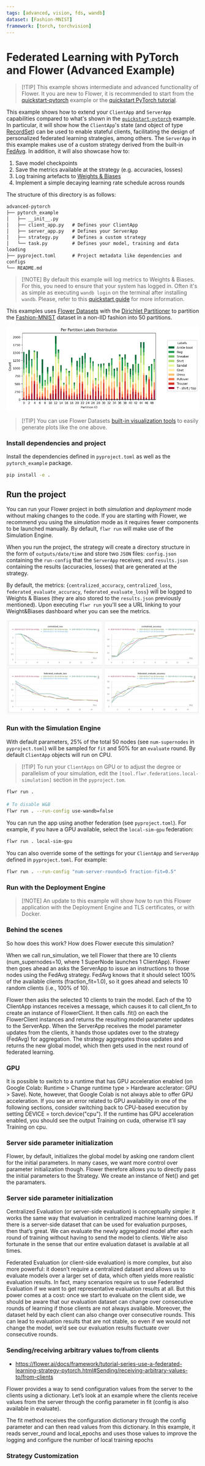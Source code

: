 ```yaml
---
tags: [advanced, vision, fds, wandb]
dataset: [Fashion-MNIST]
framework: [torch, torchvision]
---
```


# Federated Learning with PyTorch and Flower (Advanced Example)

> \[!TIP\]
> This example shows intermediate and advanced functionality of Flower. It you are new to Flower, it is recommended to start from the [quickstart-pytorch](https://github.com/adap/flower/tree/main/examples/quickstart-pytorch) example or the [quickstart PyTorch tutorial](https://flower.ai/docs/framework/tutorial-quickstart-pytorch.html).

This example shows how to extend your `ClientApp` and `ServerApp` capabilities compared to what's shown in the [`quickstart-pytorch`](https://github.com/adap/flower/tree/main/examples/quickstart-pytorch) example. In particular, it will show how the `ClientApp`'s state (and object of type [RecordSet](https://flower.ai/docs/framework/ref-api/flwr.common.RecordSet.html)) can be used to enable stateful clients, facilitating the design of personalized federated learning strategies, among others. The `ServerApp` in this example makes use of a custom strategy derived from the built-in [FedAvg](https://flower.ai/docs/framework/ref-api/flwr.server.strategy.FedAvg.html). In addition, it will also showcase how to:

1. Save model checkpoints
2. Save the metrics available at the strategy (e.g. accuracies, losses)
3. Log training artefacts to [Weights & Biases](https://wandb.ai/site)
4. Implement a simple decaying learning rate schedule across rounds

The structure of this directory is as follows:

```shell
advanced-pytorch
├── pytorch_example
│   ├── __init__.py
│   ├── client_app.py   # Defines your ClientApp
│   ├── server_app.py   # Defines your ServerApp
│   ├── strategy.py     # Defines a custom strategy
│   └── task.py         # Defines your model, training and data loading
├── pyproject.toml      # Project metadata like dependencies and configs
└── README.md
```

> \[!NOTE\]
> By default this example will log metrics to Weights & Biases. For this, you need to ensure that your system has logged in. Often it's as simple as executing `wandb login` on the terminal after installing `wandb`. Please, refer to this [quickstart guide](https://docs.wandb.ai/quickstart#2-log-in-to-wb) for more information.

This examples uses [Flower Datasets](https://flower.ai/docs/datasets/) with the [Dirichlet Partitioner](https://flower.ai/docs/datasets/ref-api/flwr_datasets.partitioner.DirichletPartitioner.html#flwr_datasets.partitioner.DirichletPartitioner) to partition the [Fashion-MNIST](https://huggingface.co/datasets/zalando-datasets/fashion_mnist) dataset in a non-IID fashion into 50 partitions.

![](_static/fmnist_50_lda.png)

> \[!TIP\]
> You can use Flower Datasets [built-in visualization tools](https://flower.ai/docs/datasets/tutorial-visualize-label-distribution.html) to easily generate plots like the one above.

### Install dependencies and project

Install the dependencies defined in `pyproject.toml` as well as the `pytorch_example` package.

```bash
pip install -e .
```

## Run the project

You can run your Flower project in both _simulation_ and _deployment_ mode without making changes to the code. If you are starting with Flower, we recommend you using the _simulation_ mode as it requires fewer components to be launched manually. By default, `flwr run` will make use of the Simulation Engine.

When you run the project, the strategy will create a directory structure in the form of `outputs/date/time` and store two `JSON` files: `config.json` containing the `run-config` that the `ServerApp` receives; and `results.json` containing the results (accuracies, losses) that are generated at the strategy.

By default, the metrics: {`centralized_accuracy`, `centralized_loss`, `federated_evaluate_accuracy`, `federated_evaluate_loss`} will be logged to Weights & Biases (they are also stored to the `results.json` previously mentioned). Upon executing `flwr run` you'll see a URL linking to your Weight&Biases dashboard wher you can see the metrics.

![](_static/wandb_plots.png)

### Run with the Simulation Engine

With default parameters, 25% of the total 50 nodes (see `num-supernodes` in `pyproject.toml`) will be sampled for `fit` and 50% for an `evaluate` round. By default `ClientApp` objects will run on CPU.

> \[!TIP\]
> To run your `ClientApps` on GPU or to adjust the degree or parallelism of your simulation, edit the `[tool.flwr.federations.local-simulation]` section in the `pyproject.tom`.

```bash
flwr run .

# To disable W&B
flwr run . --run-config use-wandb=false
```

You can run the app using another federation (see `pyproject.toml`). For example, if you have a GPU available, select the `local-sim-gpu` federation:

```bash
flwr run . local-sim-gpu
```

You can also override some of the settings for your `ClientApp` and `ServerApp` defined in `pyproject.toml`. For example:

```bash
flwr run . --run-config "num-server-rounds=5 fraction-fit=0.5"
```

### Run with the Deployment Engine

> \[!NOTE\]
> An update to this example will show how to run this Flower application with the Deployment Engine and TLS certificates, or with Docker.

### Behind the scenes

So how does this work? How does Flower execute this simulation?

When we call run_simulation, we tell Flower that there are 10 clients (num_supernodes=10, where 1 SuperNode launches 1 ClientApp). Flower then goes ahead an asks the ServerApp to issue an instructions to those nodes using the FedAvg strategy. FedAvg knows that it should select 100% of the available clients (fraction_fit=1.0), so it goes ahead and selects 10 random clients (i.e., 100% of 10).

Flower then asks the selected 10 clients to train the model. Each of the 10 ClientApp instances receives a message, which causes it to call client_fn to create an instance of FlowerClient. It then calls .fit() on each the FlowerClient instances and returns the resulting model parameter updates to the ServerApp. When the ServerApp receives the model parameter updates from the clients, it hands those updates over to the strategy (FedAvg) for aggregation. The strategy aggregates those updates and returns the new global model, which then gets used in the next round of federated learning.

### GPU

It is possible to switch to a runtime that has GPU acceleration enabled (on Google Colab: Runtime > Change runtime type > Hardware acclerator: GPU > Save). Note, however, that Google Colab is not always able to offer GPU acceleration. If you see an error related to GPU availability in one of the following sections, consider switching back to CPU-based execution by setting DEVICE = torch.device("cpu"). If the runtime has GPU acceleration enabled, you should see the output Training on cuda, otherwise it’ll say Training on cpu.

### Server side parameter initialization 

Flower, by default, initializes the global model by asking one random client for the initial parameters. In many cases, we want more control over parameter initialization though. Flower therefore allows you to directly pass the initial parameters to the Strategy. We create an instance of Net() and get the paramaters.

### Server side parameter initialization 

Centralized Evaluation (or server-side evaluation) is conceptually simple: it works the same way that evaluation in centralized machine learning does. If there is a server-side dataset that can be used for evaluation purposes, then that’s great. We can evaluate the newly aggregated model after each round of training without having to send the model to clients. We’re also fortunate in the sense that our entire evaluation dataset is available at all times.

Federated Evaluation (or client-side evaluation) is more complex, but also more powerful: it doesn’t require a centralized dataset and allows us to evaluate models over a larger set of data, which often yields more realistic evaluation results. In fact, many scenarios require us to use Federated Evaluation if we want to get representative evaluation results at all. But this power comes at a cost: once we start to evaluate on the client side, we should be aware that our evaluation dataset can change over consecutive rounds of learning if those clients are not always available. Moreover, the dataset held by each client can also change over consecutive rounds. This can lead to evaluation results that are not stable, so even if we would not change the model, we’d see our evaluation results fluctuate over consecutive rounds.

### Sending/receiving arbitrary values to/from clients

- https://flower.ai/docs/framework/tutorial-series-use-a-federated-learning-strategy-pytorch.html#Sending/receiving-arbitrary-values-to/from-clients

Flower provides a way to send configuration values from the server to the clients using a dictionary. Let’s look at an example where the clients receive values from the server through the config parameter in fit (config is also available in evaluate). 

The fit method receives the configuration dictionary through the config parameter and can then read values from this dictionary. In this example, it reads server_round and local_epochs and uses those values to improve the logging and configure the number of local training epochs


### Strategy Customization



